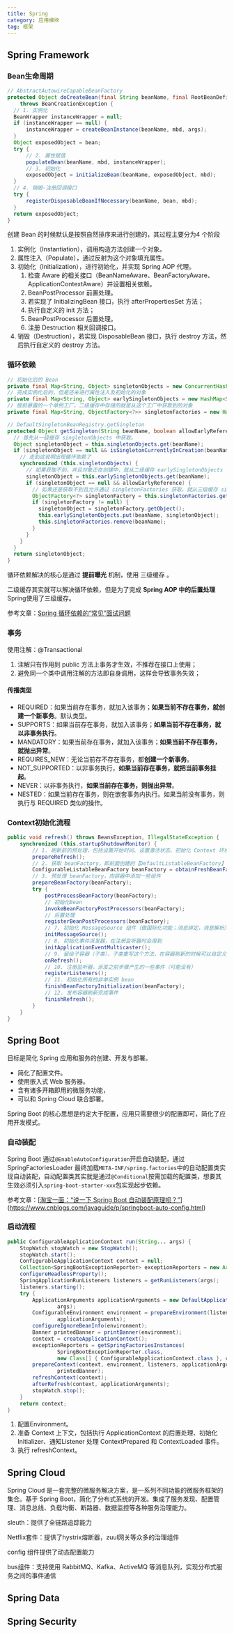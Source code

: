 ```yaml
---
title: Spring
category: 应用模块
tag: 框架
---
```


## Spring Framework

### Bean生命周期

```java
// AbstractAutowireCapableBeanFactory
protected Object doCreateBean(final String beanName, final RootBeanDefinition mbd, final @Nullable Object[] args)
    throws BeanCreationException {
  // 1. 实例化
  BeanWrapper instanceWrapper = null;
  if (instanceWrapper == null) {
      instanceWrapper = createBeanInstance(beanName, mbd, args);
  }
  Object exposedObject = bean;
  try {
      // 2. 属性赋值
      populateBean(beanName, mbd, instanceWrapper);
      // 3. 初始化
      exposedObject = initializeBean(beanName, exposedObject, mbd);
  }
  // 4. 销毁-注册回调接口
  try {
      registerDisposableBeanIfNecessary(beanName, bean, mbd);
  }
  return exposedObject;
}
```
创建 Bean 的时候默认是按照自然排序来进行创建的，其过程主要分为4 个阶段

1. 实例化（Instantiation），调用构造方法创建一个对象。
2. 属性注入（Populate），通过反射为这个对象填充属性。
3. 初始化（Initialization），进行初始化，并实现 Spring AOP 代理。
   1. 检查 Aware 的相关接口（BeanNameAware、BeanFactoryAware、ApplicationContextAware）并设置相关依赖。
   2. BeanPostProcessor 前置处理。
   3. 若实现了 InitializingBean 接口，执行 afterPropertiesSet 方法；
   4. 执行自定义的 init 方法；
   5. BeanPostProcessor 后置处理。
   6. 注册 Destruction 相关回调接口。
4. 销毁（Destruction），若实现 DisposableBean 接口，执行 destroy 方法，然后执行自定义的 destroy 方法。

### 循环依赖

```java
// 初始化后的 Bean
private final Map<String, Object> singletonObjects = new ConcurrentHashMap<String, Object>(256);
// 完成实例化后的，但是还未进行属性注入及初始化的对象
private final Map<String, Object> earlySingletonObjects = new HashMap<String, Object>(16);
// 提前暴露的一个单例工厂，二级缓存中存储的就是从这个工厂中获取到的对象
private final Map<String, ObjectFactory<?>> singletonFactories = new HashMap<String, ObjectFactory<?>>(16);
```

```java
// DefaultSingletonBeanRegistry.getSingleton
protected Object getSingleton(String beanName, boolean allowEarlyReference) {
  // 首先从一级缓存 singletonObjects 中获取。
  Object singletonObject = this.singletonObjects.get(beanName);
  if (singletonObject == null && isSingletonCurrentlyInCreation(beanName)) {
    // 走到这说明出现循环依赖了
    synchronized (this.singletonObjects) {
      // 如果获取不到，并且对象正在创建中，就从二级缓存 earlySingletonObjects 中获取。
      singletonObject = this.earlySingletonObjects.get(beanName);
      if (singletonObject == null && allowEarlyReference) {
        // 如果还是获取不到且允许通过 singletonFactories 获取，就从三级缓存 singletonFactory 获取
        ObjectFactory<?> singletonFactory = this.singletonFactories.get(beanName);
        if (singletonFactory != null) {
          singletonObject = singletonFactory.getObject();
          this.earlySingletonObjects.put(beanName, singletonObject);
          this.singletonFactories.remove(beanName);
        }
      }
    }
  }
  return singletonObject;
}
```

循环依赖解决的核心是通过 **提前曝光** 机制，使用 三级缓存 。

二级缓存其实就可以解决循环依赖，但是为了完成 **Spring AOP 中的后置处理** Spring使用了三级缓存。

参考文章：[Spring 循环依赖的“常见”面试问题](https://blog.csdn.net/BigBug_500/article/details/109050337)

### 事务

使用注解：@Transactional

1. 注解只有作用到 public 方法上事务才生效，不推荐在接口上使用；
2. 避免同一个类中调用注解的方法即自身调用，这样会导致事务失效；

#### 传播类型

- REQUIRED：如果当前存在事务，就加入该事务；**如果当前不存在事务，就创建一个新事务**。默认类型。
- SUPPORTS：如果当前存在事务，就加入该事务；**如果当前不存在事务，就以非事务执行**。
- MANDATORY：如果当前存在事务，就加入该事务；**如果当前不存在事务，就抛出异常**。
- REQUIRES_NEW：无论当前存不存在事务，都**创建一个新事务**。
- NOT_SUPPORTED：以非事务执行，**如果当前存在事务，就把当前事务挂起**。
- NEVER：以非事务执行，**如果当前存在事务，则抛出异常**。
- NESTED：如果当前存在事务，则在嵌套事务内执行。如果当前没有事务，则执行与 REQUIRED 类似的操作。

### Context初始化流程

~~~java
public void refresh() throws BeansException, IllegalStateException {
    synchronized (this.startupShutdownMonitor) {
        // 1. 刷新前的预处理，包括设置开始时间、设置激活状态、初始化 Context 环境中的占位符等。
        prepareRefresh();
        // 2. 获取 beanFactory，即前面创建的【DefaultListableBeanFactory】
        ConfigurableListableBeanFactory beanFactory = obtainFreshBeanFactory();
        // 3. 预处理 beanFactory，向容器中添加一些组件
        prepareBeanFactory(beanFactory);
        try {
            postProcessBeanFactory(beanFactory);
            // 初始化Bean
            invokeBeanFactoryPostProcessors(beanFactory);
            // 后置处理
            registerBeanPostProcessors(beanFactory);
            // 7. 初始化 MessageSource 组件（做国际化功能；消息绑定，消息解析）
            initMessageSource();
            // 8. 初始化事件派发器，在注册监听器时会用到
            initApplicationEventMulticaster();
            // 9. 留给子容器（子类），子类重写这个方法，在容器刷新的时候可以自定义逻辑，web 场景下会使用
            onRefresh();
            // 10. 注册监听器，派发之前步骤产生的一些事件（可能没有）
            registerListeners();
            // 11. 初始化所有的非单实例 bean
            finishBeanFactoryInitialization(beanFactory);
            // 12. 发布容器刷新完成事件
            finishRefresh();
        }
    }
}
~~~

## Spring Boot

目标是简化 Spring 应用和服务的创建、开发与部署。

- 简化了配置文件。
- 使用嵌入式 Web 服务器。
- 含有诸多开箱即用的微服务功能，
- 可以和 Spring Cloud 联合部署。

Spring Boot 的核心思想是约定大于配置，应用只需要很少的配置即可，简化了应用开发模式。

### 自动装配

Spring Boot 通过`@EnableAutoConfiguration`开启自动装配，通过 SpringFactoriesLoader 最终加载`META-INF/spring.factories`中的自动配置类实现自动装配，自动配置类其实就是通过`@Conditional`按需加载的配置类，想要其生效必须引入`spring-boot-starter-xxx`包实现起步依赖。

参考文章：[[淘宝一面：“说一下 Spring Boot 自动装配原理呗？”](https://www.cnblogs.com/javaguide/p/springboot-auto-config.html)](https://www.cnblogs.com/javaguide/p/springboot-auto-config.html)

### 启动流程
~~~java
public ConfigurableApplicationContext run(String... args) {
    StopWatch stopWatch = new StopWatch();
    stopWatch.start();
    ConfigurableApplicationContext context = null;
    Collection<SpringBootExceptionReporter> exceptionReporters = new ArrayList<>();
    configureHeadlessProperty();
    SpringApplicationRunListeners listeners = getRunListeners(args);
    listeners.starting();
    try {
        ApplicationArguments applicationArguments = new DefaultApplicationArguments(
                args);
        ConfigurableEnvironment environment = prepareEnvironment(listeners,
                applicationArguments);
        configureIgnoreBeanInfo(environment);
        Banner printedBanner = printBanner(environment);
        context = createApplicationContext();
        exceptionReporters = getSpringFactoriesInstances(
                SpringBootExceptionReporter.class,
                new Class[] { ConfigurableApplicationContext.class }, context);
        prepareContext(context, environment, listeners, applicationArguments,
                printedBanner);
        refreshContext(context);
        afterRefresh(context, applicationArguments);
        stopWatch.stop();
    }
    return context;
}
~~~
1. 配置Environment。
2. 准备 Context 上下文，包括执行 ApplicationContext 的后置处理、初始化 Initializer、通知Listener 处理 ContextPrepared 和 ContextLoaded 事件。
3. 执行 refreshContext。

## Spring Cloud

Spring Cloud 是一套完整的微服务解决方案，是一系列不同功能的微服务框架的集合。基于 Spring Boot，简化了分布式系统的开发。集成了服务发现、配置管理、消息总线、负载均衡、断路器、数据监控等各种服务治理能力。

sleuth：提供了全链路追踪能力

Netflix套件：提供了hystrix熔断器，zuul网关等众多的治理组件

config 组件提供了动态配置能力

bus组件：支持使用 RabbitMQ、Kafka、ActiveMQ 等消息队列，实现分布式服务之间的事件通信

## Spring Data

## Spring Security